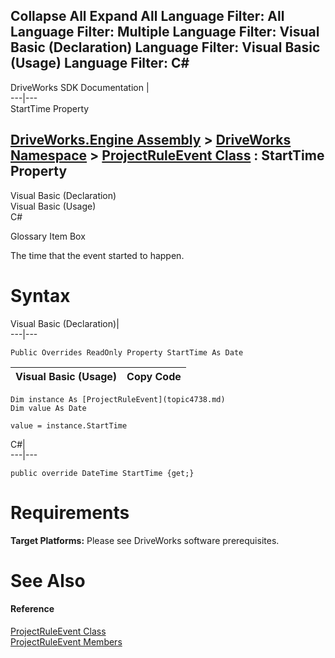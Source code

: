        

 Collapse All Expand All  Language Filter: All  Language Filter: Multiple  Language Filter: Visual Basic (Declaration) Language Filter: Visual Basic (Usage) Language Filter: C#  
---  
DriveWorks SDK Documentation  |   
---|---  
StartTime Property   
  
[DriveWorks.Engine Assembly](topic2156.md) > [DriveWorks Namespace](topic2159.md) > [ProjectRuleEvent Class](topic4738.md) : StartTime Property  
---  
  
Visual Basic (Declaration)    
Visual Basic (Usage)    
C# 

Glossary Item Box

The time that the event started to happen. 

# Syntax

Visual Basic (Declaration)|   
---|---  
      
    
    Public Overrides ReadOnly Property StartTime As Date  
  
Visual Basic (Usage)| Copy Code  
---|---  
      
    
    Dim instance As [ProjectRuleEvent](topic4738.md)
    Dim value As Date
     
    value = instance.StartTime  
  
C#|   
---|---  
      
    
    public override DateTime StartTime {get;}  
  
# Requirements

**Target Platforms:** Please see DriveWorks software prerequisites.

# See Also

#### Reference

[ProjectRuleEvent Class](topic4738.md)   
[ProjectRuleEvent Members](topic4739.md)


